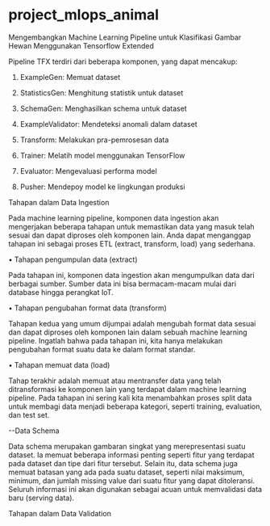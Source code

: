# project_mlops_animal

Mengembangkan Machine Learning Pipeline untuk Klasifikasi Gambar Hewan Menggunakan Tensorflow Extended

Pipeline TFX terdiri dari beberapa komponen, yang dapat mencakup:

1. ExampleGen: Memuat dataset

2. StatisticsGen: Menghitung statistik untuk dataset

3. SchemaGen: Menghasilkan schema untuk dataset

4. ExampleValidator: Mendeteksi anomali dalam dataset

5. Transform: Melakukan pra-pemrosesan data

6. Trainer: Melatih model menggunakan TensorFlow

7. Evaluator: Mengevaluasi performa model
  
8. Pusher: Mendepoy model ke lingkungan produksi

Tahapan dalam Data Ingestion

 Pada machine learning pipeline, komponen data ingestion akan mengerjakan beberapa tahapan untuk memastikan data yang masuk telah sesuai dan dapat diproses oleh komponen lain. Anda dapat menganggap tahapan ini sebagai proses ETL (extract, transform, load) yang sederhana.

•	Tahapan pengumpulan data (extract)

   Pada tahapan ini, komponen data ingestion akan mengumpulkan data dari berbagai sumber. Sumber data ini bisa bermacam-macam mulai dari database hingga perangkat IoT.

•	Tahapan pengubahan format data (transform)

   Tahapan kedua yang umum dijumpai adalah mengubah format data sesuai dan dapat diproses oleh komponen lain dalam sebuah machine learning pipeline. Ingatlah bahwa pada tahapan ini, kita hanya melakukan pengubahan format suatu data ke dalam format standar.

•	Tahapan memuat data (load)

   Tahap terakhir adalah memuat atau mentransfer data yang telah ditransformasi ke komponen lain yang terdapat dalam machine learning pipeline. Pada tahapan ini sering kali kita menambahkan proses split data untuk membagi data menjadi beberapa kategori, seperti training, evaluation, dan test set.

--Data Schema

Data schema merupakan gambaran singkat yang merepresentasi suatu dataset. Ia memuat beberapa informasi penting seperti fitur yang terdapat pada dataset dan tipe dari fitur tersebut. Selain itu, data schema juga memuat batasan yang ada pada suatu dataset, seperti nilai maksimum, minimum, dan jumlah missing value dari suatu fitur yang dapat ditoleransi. Seluruh informasi ini akan digunakan sebagai acuan untuk memvalidasi data baru (serving data).

Tahapan dalam Data Validation



